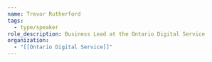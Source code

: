 ```yaml
---
name: Trevor Rutherford
tags:
  - type/speaker
role_description: Business Lead at the Ontario Digital Service
organization:
  - "[[Ontario Digital Service]]"
---
```

